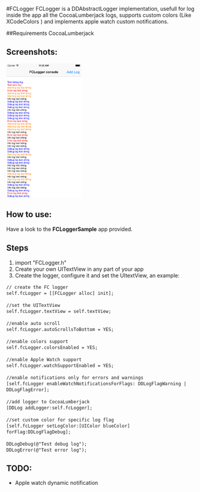 #FCLogger
FCLogger is a DDAbstractLogger implementation, usefull for log inside the app all the CocoaLumberjack logs, supports custom colors (Like XCodeColors ) and implements apple watch custom notifications.

##Requirements
CocoaLumberjack

## Screenshots:

<img src="https://github.com/federicocappelli/FCLogger/blob/master/Screenshots/fcLogger_sc1.png?raw=true" alt="Screenshot 1" width="200">

## How to use:
Have a look to the **FCLoggerSample** app provided.

## Steps
 1. import "FCLogger.h"
 2. Create your own UITextView in any part of your app
 3. Create the logger, configure it and set the UItextView, an example:

```
// create the FC logger
self.fcLogger = [[FCLogger alloc] init];
    
//set the UITextView
self.fcLogger.textView = self.textView;

//enable auto scroll
self.fcLogger.autoScrollsToBottom = YES;
    
//enable colors support
self.fcLogger.colorsEnabled = YES;
    
//enable Apple Watch support
self.fcLogger.watchSupportEnabled = YES;
    
//enable notifications only for errors and warnings
[self.fcLogger enableWatchNotificationsForFlags: DDLogFlagWarning | DDLogFlagError];
    
//add logger to CocoaLumberjack
[DDLog addLogger:self.fcLogger];
    
//set custom color for specific log flag
[self.fcLogger setLogColor:[UIColor blueColor] forFlag:DDLogFlagDebug];

DDLogDebug(@"Test debug log");
DDLogError(@"Test error log");

```
## TODO:
- Apple watch dynamic notification

